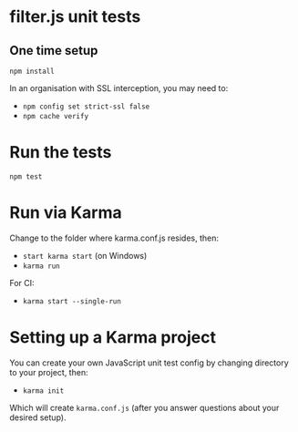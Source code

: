 # filter.js unit tests

## One time setup

```
npm install
```

In an organisation with SSL interception, you may need to:

-   `npm config set strict-ssl false`
-   `npm cache verify`

# Run the tests

```
npm test
```

# Run via Karma

Change to the folder where karma.conf.js resides, then:

-   `start karma start` (on Windows)
-   `karma run`

For CI:

-   `karma start --single-run`

# Setting up a Karma project

You can create your own JavaScript unit test config by changing directory to your project, then:

-   `karma init`

Which will create `karma.conf.js` (after you answer questions about your desired setup).
